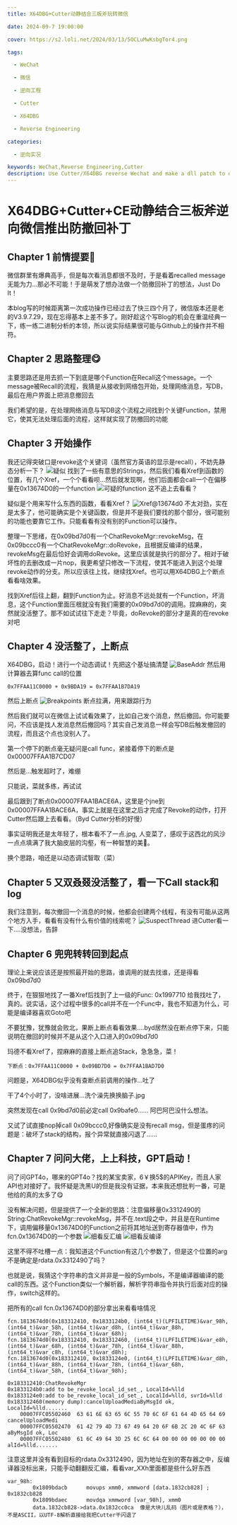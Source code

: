 ```yaml
---
title: X64DBG+Cutter动静结合三板斧玩转微信

date: 2024-09-7 19:00:00

cover: https://s2.loli.net/2024/03/13/5OCLuMwKsbgTor4.png

tags:

  - WeChat

  - 微信

  - 逆向工程

  - Cutter

  - X64DBG

  - Reverse Engineering

categories:

  - 逆向实况

keywords: WeChat,Reverse Engineering,Cutter
description: Use Cutter/X64DBG reverse Wechat and make a dll patch to disable "recall" function
---
```

# X64DBG+Cutter+CE动静结合三板斧逆向微信推出防撤回补丁

## Chapter 1 前情提要👀

微信群里有爆典高手，但是每次看消息都很不及时，于是看着recalled message无能为力...那必不可能！于是萌发了想办法做一个防撤回补丁的想法，Just Do It！

本blog写的时候距离第一次成功操作已经过去了快三四个月了，微信版本还是老的V3.9.7.29，现在忘得基本上差不多了。刚好趁这个写Blog的机会在重温经典一下，练一练二进制分析的本领，所以说实际结果很可能与Github上的操作并不相符。

## Chapter 2 思路整理😋

主要思路还是用去抓一下到底是哪个Function在Recall这个message。一个message被Recall的流程，我猜是从接收到网络包开始，处理网络消息，写DB，最后在用户界面上把消息撤回去

我们希望的是，在处理网络消息与写DB这个流程之间找到个关键Function，禁用它，使其无法处理后面的流程，这样就实现了防撤回的功能

## Chapter 3 开始操作

我还记得突破口是revoke这个关键词（虽然官方英语的显示是recall），不妨先静态分析一下？
![疑似](https://s2.loli.net/2024/09/07/Uh3MzTAiyknjIuc.png)
找到了一些有意思的Strings，然后我们看看Xref到函数的位置，有几个Xref，一个个看看呗...然后就发现啊，他们后面都会call一个在偏移量在0x13674D0的一个function
![可疑的function](https://s2.loli.net/2024/09/08/VGrW7XP9epUFAmx.png)
这不追上去看看？

疑似是个用来写什么东西的函数，看看Xref？
![Xref@13674d0](https://s2.loli.net/2024/09/08/MVmLJaFRPZwGyvT.png)
不太对劲，实在是太多了，他可能确实是个关键函数，但是并不是我们要找的那个部分，很可能别的功能也要靠它工作。只能看看有没有别的Function可以操作。

整理一下思绪，在0x09bd7d0有一个ChatRevokeMgr::revokeMsg，在0x09bccc0有一个ChatRevokeMgr::doRevoke，且根据反编译的结果，revokeMsg在最后恰好会调用doRevoke。这里应该就是执行的部分了。相对于破坏性的去删改成一片nop，我更希望只修改一下流程，使其不能进入到这个处理revoke动作的分支。所以应该往上找，继续找Xref。也可以用X64DBG上个断点看看啥效果。

找到Xref后往上翻，翻到Function为止。好消息不远处就有一个Function，坏消息，这个Function里面压根就没有我们需要的0x09bd7d0的调用。捏麻麻的，突然就没活整了。那不如试试往下走走？毕竟，doRevoke的部分才是真的在revoke对吧

## Chapter 4 没活整了，上断点

X64DBG，启动！进行一个动态调试！先把这个基址搞清楚
![BaseAddr](https://s2.loli.net/2024/09/09/dUylAeP5b9B8Va4.png)
然后用计算器去算func call的位置

```
0x7FFAA11C0000 + 0x9BDA19 = 0x7FFAA1B7DA19
```

然后上断点
![Breakpoints](https://s2.loli.net/2024/09/09/d6re7K81AiY9JmC.png)
断点拉满，用来跟踪行为

然后我们就可以在微信上试试看效果了，比如自己发个消息，然后撤回。你可能要问，不应该是找人发消息然后撤回吗？其实自己发消息一样会写DB后触发撤回的流程，而且这个点也没别人了。

第一个停下的断点毫无疑问是call func，紧接着停下的断点是0x00007FFAA1B7CD07

然后是...触发超时了，难绷

只能说，菜就多练，再试试

最后跟到了断点0x00007FFAA1BACE6A，这里是个jne到0x00007FFAA1BACE6A，事实上就是在这里之后才完成了Revoke的动作，打开Cutter然后跟上去看看。（Byd Cutter分析的好慢）

事实证明我还是太年轻了，根本看不了一点.jpg, 人变菜了，感叹于这西北的风沙一点点填满了我大脑皮层的沟壑，有一种智慧的美🤪。

换个思路，咱还是以动态调试智取（菜）

## Chapter 5 又双叒叕没活整了，看一下Call stack和log

我们注意到，每次撤回一个消息的时候，他都会创建两个线程，有没有可能从这两个地方入手，看看有没有什么有价值的线索呢？
![SuspectThread](https://s2.loli.net/2024/09/09/emlAWpY1POMg7LB.png)
进Cutter看一下....没想法，告辞

## Chapter 6 兜兜转转回到起点

理论上来说应该还是按照最开始的思路，谁调用的就去找谁，还是得看0x09bd7d0

终于，在狠狠地找了一番Xref后找到了上一级的Func: 0x1997710 给我找吐了，真的。说实话，这个过程中很多的call并不在一个Func中，我也不知道为什么，可能是编译器喜欢Goto吧

不要犹豫，犹豫就会败北，果断上断点看看效果....byd居然没在断点停下来，只能说明在撤回的时候并不是从这个入口进入的0x09bd7d0

玛德不看Xref了，捏麻麻的直接上断点追Stack，急急急，菜！

```
下断点：0x7FFAA11C0000 + 0x09BD7D0 = 0x7FFAA1BAD7D0
```

问题是，X64DBG似乎没有查断点前调用的操作...吐了

干了4个小时了，没啥进展...洗个澡先换换脑子.jpg

突然发现在call 0x9bd7d0前必定call 0x9bafe0...... 阿巴阿巴没什么想法。

又试了试直接nop掉call 0x09bccc0,好像确实是没有recall msg，但是蛋疼的问题是：破坏了stack的结构，报个异常就直接闪退了......

## Chapter 7 问问大佬，上上科技，GPT启动！

问了问GPT4o，哪来的GPT4o？找的某宝卖家，6￥换5$的APIKey，而且人家API也对接好了。我怀疑是洗黑U的但是我没有证据，本来我还想批判一番，可是他给的真的太多了😋

没有解决问题，但是提供了一个全新的思路：注意偏移量0x3312490的String:ChatRevokeMgr::revokeMsg，并不在.text段之中，并且是在Runtime下，调用偏移量0x13674D0的Function之前将其地址送到寄存器值中，作为fcn.0x13674D0的一个参数
![细看反汇编](https://s2.loli.net/2024/09/11/1SDRCFt3waEd4nI.png)
![细看反编译](https://s2.loli.net/2024/09/11/tjcbXA9HUCPyDf4.png)

这里不得不吐槽一点：我知道这个Function有这几个参数了，但是这个位置的arg不是确定是rdata.0x3312490了吗？

也就是说，我猜这个字符串的含义并非是一般的Symbols，不是编译器编译的能call的东西。这个Function类似一个解析器，解析字符串指令并执行后面对应的操作，switch这样的。

把所有的call fcn.0x13674D0的部分拿出来看看啥情况
```
fcn.1813674d0(0x183312410, 0x1833124b0, (int64_t)(LPFILETIME)&var_98h, (int64_t)&var_58h, (int64_t)&var_d8h, (int64_t)&var_88h, (int64_t)&var_78h, (int64_t)&var_68h);
fcn.1813674d0(0x183312410, 0x183312460, (int64_t)(LPFILETIME)&var_e8h, (int64_t)&var_68h, (int64_t)&var_78h, (int64_t)&var_88h, (int64_t)&var_c8h, (int64_t)&var_d8h);
fcn.1813674d0(0x183312410, 0x1833124e0, (int64_t)(LPFILETIME)&var_d8h, (int64_t)&var_88h, (int64_t)&var_78h, (int64_t)&var_68h, (int64_t)&var_58h, (int64_t)&var_98h);

0x183312410:ChatRevokeMgr
0x1833124b0:add to be_revoke_local_id_set_, LocalId=%lld
0x1833124e0:add to be_revoke_local_id_set_, LocalId=%lld, svrId=%lld
0x183312460(memory dump):cancelUploadMediaByMsgId ok, LocalId=%lld.......
    00007FFC05502460  63 61 6E 63 65 6C 55 70 6C 6F 61 64 4D 65 64 69  cancelUploadMedi  
    00007FFC05502470  61 42 79 4D 73 67 49 64 20 6F 6B 2C 20 4C 6F 63  aByMsgId ok, Loc  
    00007FFC05502480  61 6C 49 64 3D 25 6C 6C 64 00 00 00 00 00 00 00  alId=%lld.......  

```
注意这里并没有看到目标的rdata.0x3312490，因为地址在别的寄存器之中，反编译器没标出来，只能手动翻翻反汇编，看看var_XXh里面都是些什么好东西

```
var_98h:
        0x1809bdacb      movups xmm0, xmmword [data.1832cb828] ; 0x1832cb828
        0x1809bdaec      movdqa xmmword [var_98h], xmm0
        data.1832cb828->data.0x1832cc0ca  像是大块儿乱码（图片或是表格？），不是ASCII，以UTF-8解析直接给我把Cutter干闪退了





